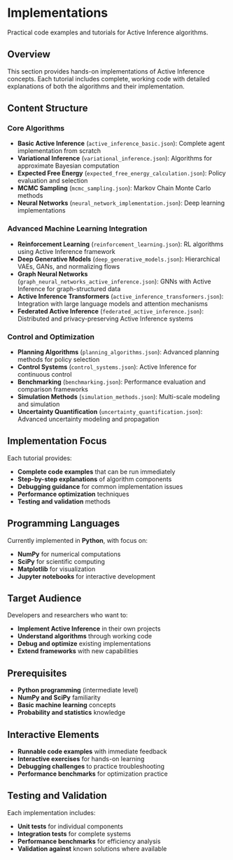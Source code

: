 # Implementations

Practical code examples and tutorials for Active Inference algorithms.

## Overview

This section provides hands-on implementations of Active Inference concepts. Each tutorial includes complete, working code with detailed explanations of both the algorithms and their implementation.

## Content Structure

### Core Algorithms
- **Basic Active Inference** (`active_inference_basic.json`): Complete agent implementation from scratch
- **Variational Inference** (`variational_inference.json`): Algorithms for approximate Bayesian computation
- **Expected Free Energy** (`expected_free_energy_calculation.json`): Policy evaluation and selection
- **MCMC Sampling** (`mcmc_sampling.json`): Markov Chain Monte Carlo methods
- **Neural Networks** (`neural_network_implementation.json`): Deep learning implementations

### Advanced Machine Learning Integration
- **Reinforcement Learning** (`reinforcement_learning.json`): RL algorithms using Active Inference framework
- **Deep Generative Models** (`deep_generative_models.json`): Hierarchical VAEs, GANs, and normalizing flows
- **Graph Neural Networks** (`graph_neural_networks_active_inference.json`): GNNs with Active Inference for graph-structured data
- **Active Inference Transformers** (`active_inference_transformers.json`): Integration with large language models and attention mechanisms
- **Federated Active Inference** (`federated_active_inference.json`): Distributed and privacy-preserving Active Inference systems

### Control and Optimization
- **Planning Algorithms** (`planning_algorithms.json`): Advanced planning methods for policy selection
- **Control Systems** (`control_systems.json`): Active Inference for continuous control
- **Benchmarking** (`benchmarking.json`): Performance evaluation and comparison frameworks
- **Simulation Methods** (`simulation_methods.json`): Multi-scale modeling and simulation
- **Uncertainty Quantification** (`uncertainty_quantification.json`): Advanced uncertainty modeling and propagation

## Implementation Focus

Each tutorial provides:
- **Complete code examples** that can be run immediately
- **Step-by-step explanations** of algorithm components
- **Debugging guidance** for common implementation issues
- **Performance optimization** techniques
- **Testing and validation** methods

## Programming Languages

Currently implemented in **Python**, with focus on:
- **NumPy** for numerical computations
- **SciPy** for scientific computing
- **Matplotlib** for visualization
- **Jupyter notebooks** for interactive development

## Target Audience

Developers and researchers who want to:
- **Implement Active Inference** in their own projects
- **Understand algorithms** through working code
- **Debug and optimize** existing implementations
- **Extend frameworks** with new capabilities

## Prerequisites

- **Python programming** (intermediate level)
- **NumPy and SciPy** familiarity
- **Basic machine learning** concepts
- **Probability and statistics** knowledge

## Interactive Elements

- **Runnable code examples** with immediate feedback
- **Interactive exercises** for hands-on learning
- **Debugging challenges** to practice troubleshooting
- **Performance benchmarks** for optimization practice

## Testing and Validation

Each implementation includes:
- **Unit tests** for individual components
- **Integration tests** for complete systems
- **Performance benchmarks** for efficiency analysis
- **Validation against** known solutions where available
